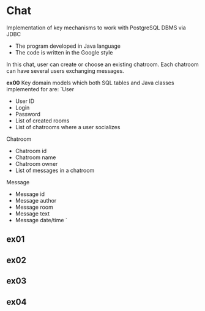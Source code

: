 # Chat
Implementation of key mechanisms to work with PostgreSQL DBMS via JDBC

- The program developed in Java language
- The code is written in the Google style


In this chat, user can create or choose an existing chatroom. 
Each chatroom can have several users exchanging messages.

**ex00**
Key domain models which both SQL tables and Java classes implemented for are:
`User
- User ID
- Login
- Password
- List of created rooms
- List of chatrooms where a user socializes

Chatroom
- Chatroom id
- Chatroom name
- Chatroom owner
- List of messages in a chatroom

Message
- Message id
- Message author
- Message room
- Message text
- Message date/time
`
  

**ex01**
- 

**ex02**
- 

**ex03**
- 

**ex04**
- 
